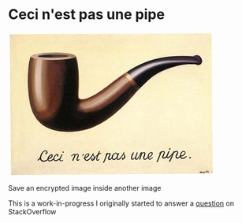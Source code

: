 Ceci n'est pas une pipe
=======================

![Ceci n'est pas une pipe by Magritte](/src/stackoverflow/ceci-n-est-pas-une-pipe.jpg)

Save an encrypted image inside another image

This is a work-in-progress I originally started to answer a [question][1]
on StackOverflow


[1]: http://stackoverflow.com/questions/29669104
